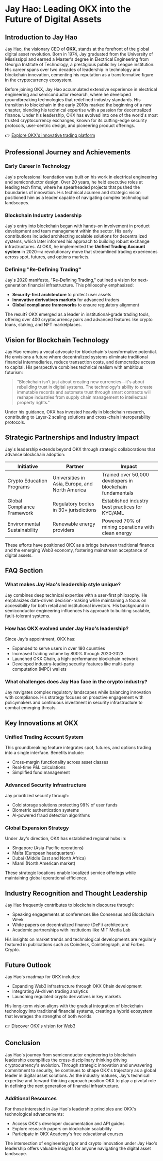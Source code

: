 # Jay Hao: Leading OKX into the Future of Digital Assets

## Introduction to Jay Hao

Jay Hao, the visionary CEO of **OKX**, stands at the forefront of the global digital asset revolution. Born in 1974, Jay graduated from the University of Mississippi and earned a Master's degree in Electrical Engineering from Georgia Institute of Technology, a prestigious public Ivy League institution. His career spans over two decades of leadership in technology and blockchain innovation, cementing his reputation as a transformative figure in the cryptocurrency ecosystem.

Before joining OKX, Jay Hao accumulated extensive experience in electrical engineering and semiconductor research, where he developed groundbreaking technologies that redefined industry standards. His transition to blockchain in the early 2010s marked the beginning of a new chapter, blending his technical expertise with a passion for decentralized finance. Under his leadership, OKX has evolved into one of the world's most trusted cryptocurrency exchanges, known for its cutting-edge security protocols, user-centric design, and pioneering product offerings.

👉 [Explore OKX's innovative trading platform](https://bit.ly/okx-bonus)

## Professional Journey and Achievements

### Early Career in Technology

Jay's professional foundation was built on his work in electrical engineering and semiconductor design. Over 20 years, he held executive roles at leading tech firms, where he spearheaded projects that pushed the boundaries of innovation. His technical acumen and strategic vision positioned him as a leader capable of navigating complex technological landscapes.

### Blockchain Industry Leadership

Jay's entry into blockchain began with hands-on involvement in product development and team management within the sector. His early contributions included architecting scalable solutions for decentralized systems, which later informed his approach to building robust exchange infrastructures. At OKX, he implemented the **Unified Trading Account system** in 2020—a revolutionary move that streamlined trading experiences across spot, futures, and options markets.

### Defining "Re-Defining Trading"

Jay's 2020 manifesto, "Re-Defining Trading," outlined a vision for next-generation financial infrastructure. This philosophy emphasized:
- **Security-first architecture** to protect user assets
- **Innovative derivatives markets** for advanced traders
- **Global compliance frameworks** to ensure regulatory alignment

The result? OKX emerged as a leader in institutional-grade trading tools, offering over 400 cryptocurrency pairs and advanced features like crypto loans, staking, and NFT marketplaces.

## Vision for Blockchain Technology

Jay Hao remains a vocal advocate for blockchain's transformative potential. He envisions a future where decentralized systems eliminate traditional financial intermediaries, reduce transaction costs, and democratize access to capital. His perspective combines technical realism with ambitious futurism:

> "Blockchain isn't just about creating new currencies—it's about rebuilding trust in digital systems. The technology's ability to create immutable records and automate trust through smart contracts will reshape industries from supply chain management to intellectual property rights."

Under his guidance, OKX has invested heavily in blockchain research, contributing to Layer-2 scaling solutions and cross-chain interoperability protocols.

## Strategic Partnerships and Industry Impact

Jay's leadership extends beyond OKX through strategic collaborations that advance blockchain adoption:

| Initiative | Partner | Impact |
|----------|---------|--------|
| Crypto Education Programs | Universities in Asia, Europe, and North America | Trained over 50,000 developers in blockchain fundamentals |
| Global Compliance Framework | Regulatory bodies in 30+ jurisdictions | Established industry best practices for KYC/AML |
| Environmental Sustainability | Renewable energy providers | Powered 70% of mining operations with clean energy |

These efforts have positioned OKX as a bridge between traditional finance and the emerging Web3 economy, fostering mainstream acceptance of digital assets.

## FAQ Section

### What makes Jay Hao's leadership style unique?

Jay combines deep technical expertise with a user-first philosophy. He emphasizes data-driven decision-making while maintaining a focus on accessibility for both retail and institutional investors. His background in semiconductor engineering influences his approach to building scalable, fault-tolerant systems.

### How has OKX evolved under Jay Hao's leadership?

Since Jay's appointment, OKX has:
- Expanded to serve users in over 180 countries
- Increased trading volume by 800% through 2020-2023
- Launched OKX Chain, a high-performance blockchain network
- Developed industry-leading security features like multi-party computation (MPC) wallets

### What challenges does Jay Hao face in the crypto industry?

Jay navigates complex regulatory landscapes while balancing innovation with compliance. His strategy focuses on proactive engagement with policymakers and continuous investment in security infrastructure to combat emerging threats.

## Key Innovations at OKX

### Unified Trading Account System

This groundbreaking feature integrates spot, futures, and options trading into a single interface. Benefits include:
- Cross-margin functionality across asset classes
- Real-time P&L calculations
- Simplified fund management

### Advanced Security Infrastructure

Jay prioritized security through:
- Cold storage solutions protecting 98% of user funds
- Biometric authentication systems
- AI-powered fraud detection algorithms

### Global Expansion Strategy

Under Jay's direction, OKX has established regional hubs in:
- Singapore (Asia-Pacific operations)
- Malta (European headquarters)
- Dubai (Middle East and North Africa)
- Miami (North American market)

These strategic locations enable localized service offerings while maintaining global operational efficiency.

## Industry Recognition and Thought Leadership

Jay Hao frequently contributes to blockchain discourse through:
- Speaking engagements at conferences like Consensus and Blockchain Week
- White papers on decentralized finance (DeFi) architecture
- Academic partnerships with institutions like MIT Media Lab

His insights on market trends and technological developments are regularly featured in publications such as Coindesk, Cointelegraph, and Forbes Crypto.

## Future Outlook

Jay Hao's roadmap for OKX includes:
- Expanding Web3 infrastructure through OKX Chain development
- Integrating AI-driven trading analytics
- Launching regulated crypto derivatives in key markets

His long-term vision aligns with the gradual integration of blockchain technology into traditional financial systems, creating a hybrid ecosystem that leverages the strengths of both worlds.

👉 [Discover OKX's vision for Web3](https://bit.ly/okx-bonus)

## Conclusion

Jay Hao's journey from semiconductor engineering to blockchain leadership exemplifies the cross-disciplinary thinking driving cryptocurrency's evolution. Through strategic innovation and unwavering commitment to security, he continues to shape OKX's trajectory as a global leader in digital asset solutions. As the industry matures, Jay's technical expertise and forward-thinking approach position OKX to play a pivotal role in defining the next generation of financial infrastructure.

### Additional Resources

For those interested in Jay Hao's leadership principles and OKX's technological advancements:
- Access OKX's developer documentation and API guides
- Explore research papers on blockchain scalability
- Participate in OKX Academy's free educational courses

The intersection of engineering rigor and crypto innovation under Jay Hao's leadership offers valuable insights for anyone navigating the digital asset landscape.